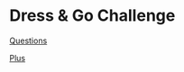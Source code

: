 # Dress & Go Challenge

[Questions](https://github.com/quatroka/dress-go-challenge/questions)

[Plus](https://github.com/quatroka/dress-go-challenge/plus-API)
